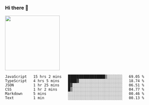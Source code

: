 ### Hi there 👋

<!--
**hwolf0610/hwolf0610** is a ✨ _special_ ✨ repository because its `README.md` (this file) appears on your GitHub profile.

Here are some ideas to get you started:

- 🔭 I’m currently working on ...
- 🌱 I’m currently learning ...
- 👯 I’m looking to collaborate on ...
- 🤔 I’m looking for help with ...
- 💬 Ask me about ...
- 📫 How to reach me: ...
- 😄 Pronouns: ...
- ⚡ Fun fact: ...
-->

<img height="180em" src="https://github-readme-stats.vercel.app/api?username=hwolf0610&show_icons=true&hide_border=true&&count_private=true&include_all_commits=true" />


<!--START_SECTION:waka-->

```text
JavaScript   15 hrs 2 mins   █████████████████▒░░░░░░░   69.05 %
TypeScript   4 hrs 5 mins    ████▓░░░░░░░░░░░░░░░░░░░░   18.74 %
JSON         1 hr 25 mins    █▓░░░░░░░░░░░░░░░░░░░░░░░   06.51 %
CSS          1 hr 2 mins     █▒░░░░░░░░░░░░░░░░░░░░░░░   04.77 %
Markdown     5 mins          ░░░░░░░░░░░░░░░░░░░░░░░░░   00.46 %
Text         1 min           ░░░░░░░░░░░░░░░░░░░░░░░░░   00.13 %
```

<!--END_SECTION:waka-->
